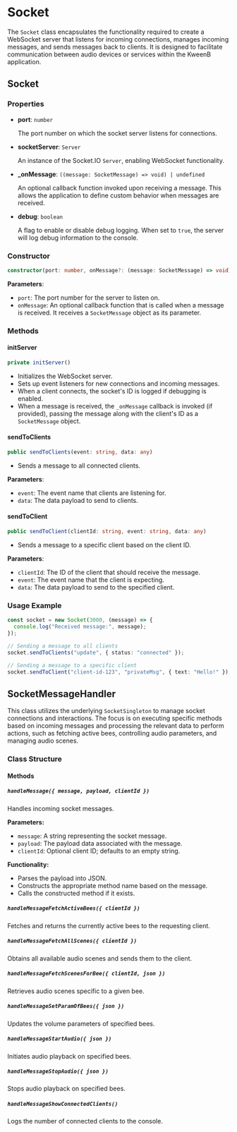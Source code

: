 # Socket

The `Socket` class encapsulates the functionality required to create a WebSocket server that listens for incoming connections, manages incoming messages, and sends messages back to clients. It is designed to facilitate communication between audio devices or services within the KweenB application.

## Socket

### Properties

- **port**: `number`

  The port number on which the socket server listens for connections.

- **socketServer**: `Server`

  An instance of the Socket.IO `Server`, enabling WebSocket functionality.

- **\_onMessage**: `((message: SocketMessage) => void) | undefined`

  An optional callback function invoked upon receiving a message. This allows the application to define custom behavior when messages are received.

- **debug**: `boolean`

  A flag to enable or disable debug logging. When set to `true`, the server will log debug information to the console.

### Constructor

```typescript
constructor(port: number, onMessage?: (message: SocketMessage) => void)
```

**Parameters**:

- `port`: The port number for the server to listen on.
- `onMessage`: An optional callback function that is called when a message is received. It receives a `SocketMessage` object as its parameter.

### Methods

#### initServer

```typescript
private initServer()
```

- Initializes the WebSocket server.
- Sets up event listeners for new connections and incoming messages.
- When a client connects, the socket's ID is logged if debugging is enabled.
- When a message is received, the `_onMessage` callback is invoked (if provided), passing the message along with the client's ID as a `SocketMessage` object.

#### sendToClients

```typescript
public sendToClients(event: string, data: any)
```

- Sends a message to all connected clients.

**Parameters**:

- `event`: The event name that clients are listening for.
- `data`: The data payload to send to clients.

#### sendToClient

```typescript
public sendToClient(clientId: string, event: string, data: any)
```

- Sends a message to a specific client based on the client ID.

**Parameters**:

- `clientId`: The ID of the client that should receive the message.
- `event`: The event name that the client is expecting.
- `data`: The data payload to send to the specified client.

### Usage Example

```typescript
const socket = new Socket(3000, (message) => {
  console.log("Received message:", message);
});

// Sending a message to all clients
socket.sendToClients("update", { status: "connected" });

// Sending a message to a specific client
socket.sendToClient("client-id-123", "privateMsg", { text: "Hello!" });
```

## SocketMessageHandler

This class utilizes the underlying `SocketSingleton` to manage socket connections and interactions. The focus is on executing specific methods based on incoming messages and processing the relevant data to perform actions, such as fetching active bees, controlling audio parameters, and managing audio scenes.

### Class Structure

#### Methods

##### `handleMessage({ message, payload, clientId })`

Handles incoming socket messages.

**Parameters:**

- `message`: A string representing the socket message.
- `payload`: The payload data associated with the message.
- `clientId`: Optional client ID; defaults to an empty string.

**Functionality:**

- Parses the payload into JSON.
- Constructs the appropriate method name based on the message.
- Calls the constructed method if it exists.

##### `handleMessageFetchActiveBees({ clientId })`

Fetches and returns the currently active bees to the requesting client.

##### `handleMessageFetchAllScenes({ clientId })`

Obtains all available audio scenes and sends them to the client.

##### `handleMessageFetchScenesForBee({ clientId, json })`

Retrieves audio scenes specific to a given bee.

##### `handleMessageSetParamOfBees({ json })`

Updates the volume parameters of specified bees.

##### `handleMessageStartAudio({ json })`

Initiates audio playback on specified bees.

##### `handleMessageStopAudio({ json })`

Stops audio playback on specified bees.

##### `handleMessageShowConnectedClients()`

Logs the number of connected clients to the console.
